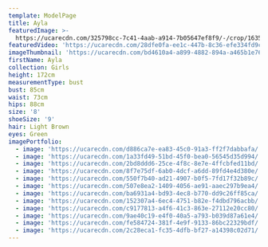 ```yaml
---
template: ModelPage
title: Ayla
featuredImage: >-
  https://ucarecdn.com/325798cc-7c41-4aab-a914-7b05647ef8f9/-/crop/1635x1070/0,136/-/preview/
featuredVideo: 'https://ucarecdn.com/28dfe0fa-ee1c-447b-8c36-efe334fd9cc5/'
imageThumbnail: 'https://ucarecdn.com/bd4610a4-a899-4882-894a-a465b1e767a3/'
firstName: Ayla
collection: Girls
height: 172cm
measurementType: bust
bust: 85cm
waist: 73cm
hips: 88cm
size: '8'
shoeSize: '9'
hair: Light Brown
eyes: Green
imagePortfolio:
  - image: 'https://ucarecdn.com/d886ca7e-ea83-45c0-91a3-ff2f7dabbafa/'
  - image: 'https://ucarecdn.com/1a33fd49-51bd-45f0-bea0-56545d35d994/'
  - image: 'https://ucarecdn.com/2bd8ddd6-25ce-4f8c-8e7e-4ffcbfed11bd/'
  - image: 'https://ucarecdn.com/8f7e75df-6ab0-4dcf-a6dd-89fd4e4d380e/'
  - image: 'https://ucarecdn.com/550f7b40-ad21-4907-b0f5-7fd17f32b89c/'
  - image: 'https://ucarecdn.com/507e8ea2-1409-4056-ae91-aaec297b9ea4/'
  - image: 'https://ucarecdn.com/ba6931a4-bd93-4ec8-b770-dd9c26ff85ca/'
  - image: 'https://ucarecdn.com/152307a4-6ec4-4751-b82e-f4dbd796acbb/'
  - image: 'https://ucarecdn.com/c9177813-a4f6-41c3-863e-27112e20cc80/'
  - image: 'https://ucarecdn.com/9ae40c19-e4f0-40a5-a793-b039d87a61e4/'
  - image: 'https://ucarecdn.com/fe584724-381f-4e9f-9133-86bc22329bdf/'
  - image: 'https://ucarecdn.com/2c28eca1-fc35-4dfb-bf27-a14398c02d71/'
---
```


